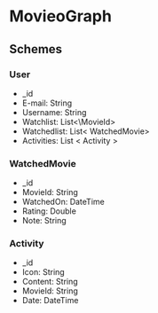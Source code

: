 
# MovieoGraph

## Schemes

### User
* \_id
* E-mail: String
* Username: String
* Watchlist: List<\MovieId>
* Watchedlist: List< WatchedMovie>
* Activities: List < Activity >

### WatchedMovie
* \_id
* MovieId: String
* WatchedOn: DateTime
* Rating: Double
* Note: String

### Activity
* \_id
* Icon: String
* Content: String
* MovieId: String
* Date: DateTime
